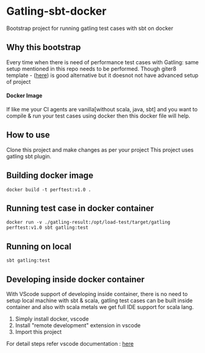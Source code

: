 # Gatling-sbt-docker

Bootstrap project for running gatling test cases with sbt on docker

## Why this bootstrap
Every time when there is need of performance test cases with Gatling: same setup mentioned in this repo needs to be performed. Though giter8 template - ([here](https://gatling.io/docs/current/extensions/giter8_template/#g8-template)) is good alternative but it doesnot not have advanced setup of project

#### Docker Image
If like me your CI agents are vanilla[without scala, java, sbt] and you want to compile & run your test cases using docker then this docker file will help.
## How to use
Clone this project and make changes as per your project
This project uses gatling sbt plugin.   

## Building docker image  
```docker build -t perftest:v1.0 .```

## Running test case in docker container  
```docker run -v ./gatling-result:/opt/load-test/target/gatling perftest:v1.0 sbt gatling:test ```
## Running on local
```sbt gatling:test```

## Developing inside docker container

With VScode support of developing inside container, there is no need to setup local machine with sbt & scala, gatling test cases can be built inside container and also with scala metals we get full IDE support for scala lang.  

1. Simply install docker, vscode
2. Install "remote development" extension in vscode
3. Import this project

For detail steps refer vscode documentation : [here](https://code.visualstudio.com/docs/remote/containers)
 


